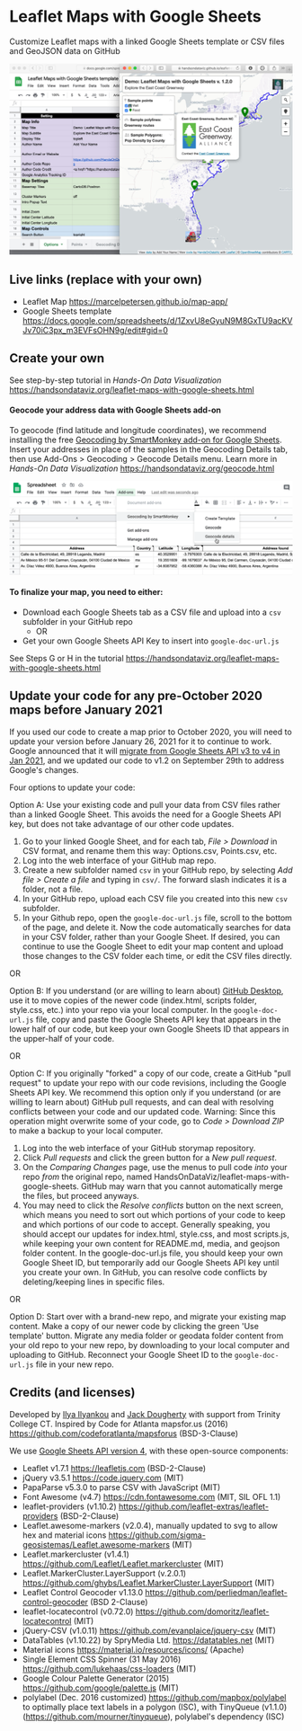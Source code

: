 # Leaflet Maps with Google Sheets
Customize Leaflet maps with a linked Google Sheets template or CSV files and GeoJSON data on GitHub

![Preview](preview.jpg)

## Live links (replace with your own)
- Leaflet Map https://marcelpetersen.github.io/map-app/
- Google Sheets template https://docs.google.com/spreadsheets/d/1ZxvU8eGyuN9M8GxTU9acKVJv70iC3px_m3EVFsOHN9g/edit#gid=0

## Create your own
See step-by-step tutorial in *Hands-On Data Visualization* https://handsondataviz.org/leaflet-maps-with-google-sheets.html

#### Geocode your address data with Google Sheets add-on
To geocode (find latitude and longitude coordinates), we recommend installing the free [Geocoding by SmartMonkey add-on for Google Sheets](https://gsuite.google.com/marketplace/app/geocoding_by_smartmonkey/1033231575312). Insert your addresses in place of the samples in the Geocoding Details tab, then use Add-Ons > Geocoding > Geocode Details menu. Learn more in *Hands-On Data Visualization* https://handsondataviz.org/geocode.html

![Geocoding](geocode.png)

#### To finalize your map, you need to either:
- Download each Google Sheets tab as a CSV file and upload into a `csv` subfolder in your GitHub repo
  - OR
- Get your own Google Sheets API Key to insert into `google-doc-url.js`

See Steps G or H in the tutorial https://handsondataviz.org/leaflet-maps-with-google-sheets.html

## Update your code for any pre-October 2020 maps before January 2021
If you used our code to create a map prior to October 2020, you will need to update your version before January 26, 2021 for it to continue to work. Google announced that it will [migrate from Google Sheets API v3 to v4 in Jan 2021](https://developers.google.com/sheets/api/v3), and we updated our code to v1.2 on September 29th to address Google's changes.

Four options to update your code:

Option A: Use your existing code and pull your data from CSV files rather than a linked Google Sheet. This avoids the need for a Google Sheets API key, but does not take advantage of our other code updates.

1. Go to your linked Google Sheet, and for each tab, *File > Download* in CSV format, and rename them this way: Options.csv, Points.csv, etc.
2. Log into the web interface of your GitHub map repo.
3. Create a new subfolder named `csv` in your GitHub repo, by selecting *Add file > Create a file* and typing in `csv/`. The forward slash indicates it is a folder, not a file.
4. In your GitHub repo, upload each CSV file you created into this new `csv` subfolder.
5. In your Github repo, open the `google-doc-url.js` file, scroll to the bottom of the page, and delete it.
Now the code automatically searches for data in your CSV folder, rather than your Google Sheet. If desired, you can continue to use the Google Sheet to edit your map content and upload those changes to the CSV folder each time, or edit the CSV files directly.

OR 

Option B: If you understand (or are willing to learn about) [GitHub Desktop](https://handsondataviz.org/github-desktop-atom.html), use it to move copies of the newer code (index.html, scripts folder, style.css, etc.) into your repo via your local computer. In the `google-doc-url.js` file, copy and paste the Google Sheets API key that appears in the lower half of our code, but keep your own Google Sheets ID that appears in the upper-half of your code.

OR

Option C: If you originally "forked" a copy of our code, create a GitHub "pull request" to update your repo with our code revisions, including the Google Sheets API key. We recommend this option only if you understand (or are willing to learn about) GitHub pull requests, and can deal with resolving conflicts between your code and our updated code.
Warning: Since this operation might overwrite some of your code, go to *Code > Download ZIP* to make a backup to your local computer.
1. Log into the web interface of your GitHub storymap repository.
2. Click *Pull requests* and click the green button for a *New pull request*.
3. On the *Comparing Changes* page, use the menus to pull code *into* your repo *from* the original repo, named HandsOnDataViz/leaflet-maps-with-google-sheets. GitHub may warn that you cannot automatically merge the files, but proceed anyways.
4. You may need to click the *Resolve conflicts* button on the next screen, which means you need to sort out which portions of your code to keep and which portions of our code to accept. Generally speaking, you should accept our updates for index.html, style.css, and most scripts.js, while keeping your own content for README.md, media, and geojson folder content. In the google-doc-url.js file, you should keep your own Google Sheet ID, but temporarily add our Google Sheets API key until you create your own. In GitHub, you can resolve code conflicts by deleting/keeping lines in specific files.

OR

Option D: Start over with a brand-new repo, and migrate your existing map content. Make a copy of our newer code by clicking the green 'Use template' button. Migrate any media folder or geodata folder content from your old repo to your new repo, by downloading to your local computer and uploading to GitHub. Reconnect your Google Sheet ID to the `google-doc-url.js` file in your new repo.

## Credits (and licenses)
Developed by [Ilya Ilyankou](https://github.com/ilyankou) and [Jack Dougherty](https://github.com/jackdougherty) with support from Trinity College CT. Inspired by Code for Atlanta mapsfor.us (2016) https://github.com/codeforatlanta/mapsforus (BSD-3-Clause)

We use [Google Sheets API version 4](https://developers.google.com/sheets/api), with these open-source components:

- Leaflet v1.7.1 https://leafletjs.com (BSD-2-Clause)
- jQuery v3.5.1 https://code.jquery.com (MIT)
- PapaParse v5.3.0 to parse CSV with JavaScript (MIT)
- Font Awesome (v4.7) https://cdn.fontawesome.com (MIT, SIL OFL 1.1)
- leaflet-providers (v1.10.2) https://github.com/leaflet-extras/leaflet-providers (BSD-2-Clause)
- Leaflet.awesome-markers (v2.0.4), manually updated to svg to allow hex and material icons https://github.com/sigma-geosistemas/Leaflet.awesome-markers (MIT)
- Leaflet.markercluster (v1.4.1) https://github.com/Leaflet/Leaflet.markercluster (MIT)
- Leaflet.MarkerCluster.LayerSupport (v.2.0.1) https://github.com/ghybs/Leaflet.MarkerCluster.LayerSupport (MIT)
- Leaflet Control Geocoder v1.13.0 https://github.com/perliedman/leaflet-control-geocoder (BSD 2-Clause)
- leaflet-locatecontrol (v0.72.0) https://github.com/domoritz/leaflet-locatecontrol (MIT)
- jQuery-CSV (v1.0.11) https://github.com/evanplaice/jquery-csv (MIT)
- DataTables (v1.10.22) by SpryMedia Ltd. https://datatables.net (MIT)
- Material icons https://material.io/resources/icons/ (Apache)
- Single Element CSS Spinner (31 May 2016) https://github.com/lukehaas/css-loaders (MIT)
- Google Colour Palette Generator (2015) https://github.com/google/palette.js (MIT)
- polylabel (Dec. 2016 customized) https://github.com/mapbox/polylabel to optimally place text labels in a polygon (ISC), with TinyQueue (v1.1.0) (https://github.com/mourner/tinyqueue), polylabel's dependency (ISC)
